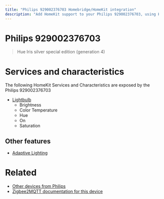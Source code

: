 ```yaml
---
title: "Philips 929002376703 Homebridge/HomeKit integration"
description: "Add HomeKit support to your Philips 929002376703, using Homebridge, Zigbee2MQTT and homebridge-z2m."
---
```

<!---
This file has been GENERATED using src/docgen/docgen.ts
DO NOT EDIT THIS FILE MANUALLY!
-->
# Philips 929002376703
> Hue Iris silver special edition (generation 4) 


# Services and characteristics
The following HomeKit Services and Characteristics are exposed by
the Philips 929002376703

* [Lightbulb](../../light.md)
  * Brightness
  * Color Temperature
  * Hue
  * On
  * Saturation

## Other features
* [Adaptive Lighting](../../light.md)

# Related
* [Other devices from Philips](../index.md#philips)
* [Zigbee2MQTT documentation for this device](https://www.zigbee2mqtt.io/devices/929002376703.html)